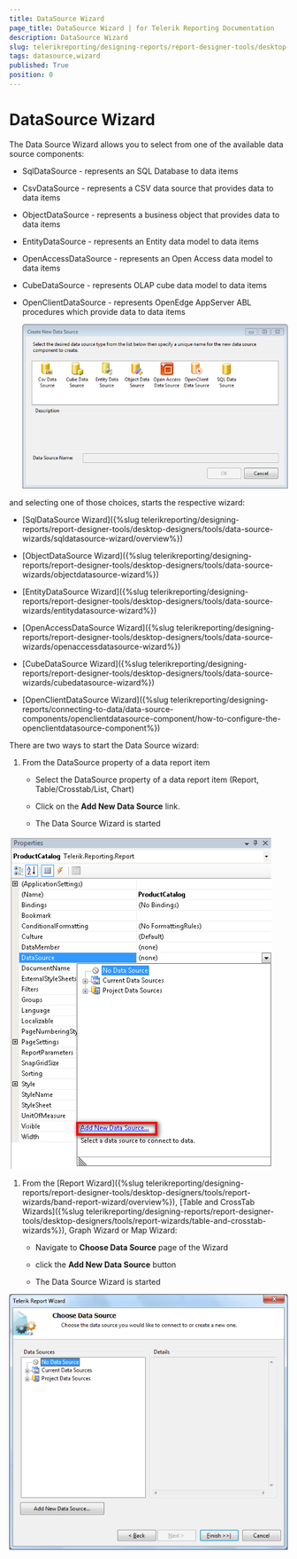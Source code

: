 ```yaml
---
title: DataSource Wizard
page_title: DataSource Wizard | for Telerik Reporting Documentation
description: DataSource Wizard
slug: telerikreporting/designing-reports/report-designer-tools/desktop-designers/tools/data-source-wizards/datasource-wizard
tags: datasource,wizard
published: True
position: 0
---
```


# DataSource Wizard



The Data Source Wizard allows you to select from one of the available data source components:       

* SqlDataSource - represents an SQL Database to data items           

* CsvDataSource - represents a CSV data source that provides data to data items           

* ObjectDataSource - represents a business object that provides data to data items           

* EntityDataSource - represents an Entity data model to data items           

* OpenAccessDataSource - represents an Open Access data model to data items           

* CubeDataSource - represents OLAP cube data model to data items           

* OpenClientDataSource - represents OpenEdge AppServer ABL procedures which provide data to data items           

  

  ![](images/DataSourceWizard1.png)

and selecting one of those choices, starts the respective wizard:

* [SqlDataSource Wizard]({%slug telerikreporting/designing-reports/report-designer-tools/desktop-designers/tools/data-source-wizards/sqldatasource-wizard/overview%})

* [ObjectDataSource Wizard]({%slug telerikreporting/designing-reports/report-designer-tools/desktop-designers/tools/data-source-wizards/objectdatasource-wizard%})

* [EntityDataSource Wizard]({%slug telerikreporting/designing-reports/report-designer-tools/desktop-designers/tools/data-source-wizards/entitydatasource-wizard%})

* [OpenAccessDataSource Wizard]({%slug telerikreporting/designing-reports/report-designer-tools/desktop-designers/tools/data-source-wizards/openaccessdatasource-wizard%})

* [CubeDataSource Wizard]({%slug telerikreporting/designing-reports/report-designer-tools/desktop-designers/tools/data-source-wizards/cubedatasource-wizard%})

* [OpenClientDataSource Wizard]({%slug telerikreporting/designing-reports/connecting-to-data/data-source-components/openclientdatasource-component/how-to-configure-the-openclientdatasource-component%})

There are two ways to start the Data Source wizard:

1. From the DataSource property of a data report item             

   + Select the DataSource property of a data report item (Report, Table/Crosstab/List, Chart)                 

   + Click on the __Add New Data Source__  link.                 

   + The Data Source Wizard is started                   

  ![](images/DataSourceWizard2.png)

1. From the [Report Wizard]({%slug telerikreporting/designing-reports/report-designer-tools/desktop-designers/tools/report-wizards/band-report-wizard/overview%}),               [Table and CrossTab Wizards]({%slug telerikreporting/designing-reports/report-designer-tools/desktop-designers/tools/report-wizards/table-and-crosstab-wizards%}),               Graph Wizard or Map Wizard:             

   + Navigate to __Choose Data Source__  page of the Wizard                 

   + click the __Add New Data Source__  button                 

   + The Data Source Wizard is started                   

  ![](images/DataSourceWizard3.png)

